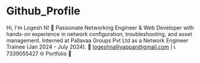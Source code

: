 # Github_Profile
Hi, I'm Logesh N! 👋    Passionate Networking Engineer &amp; Web Developer with hands-on experience in network configuration, troubleshooting, and asset management. Interned at Pallavaa Groups Pvt Ltd as a Network Engineer Trainee (Jan 2024 - July 2024).    📩 logeshnalliyappan@gmail.com | 📞 7339055427  🌐 Portfolio 🚀  
